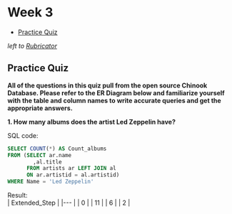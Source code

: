 # Week 3
- [Practice Quiz](#practice-quiz)

*left to [Rubricator](../README.md)*

## Practice Quiz

**All of the questions in this quiz pull from the open source Chinook Database. Please refer to the ER Diagram below and familiarize yourself with the table and column names to write accurate queries and get the appropriate answers.**

**1. How many albums does the artist Led Zeppelin have?**

SQL code:</br> 
```SQL
SELECT COUNT(*) AS Count_albums
FROM (SELECT ar.name
		,al.title
      FROM artists ar LEFT JOIN al
      ON ar.artistid = al.artistid)
WHERE Name = 'Led Zeppelin'
```

Result:</br> 
| Extended_Step |
|--- |
| 0             |
| 11            |
| 6             |
| 2             |